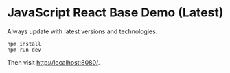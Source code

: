 JavaScript React Base Demo (Latest)
===================================

Always update with latest versions and technologies.

```
npm install
npm run dev
```

Then visit <http://localhost:8080/>.
